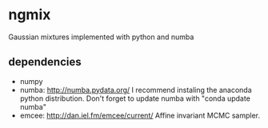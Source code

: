 ngmix
=====

Gaussian mixtures implemented with python and numba

dependencies
------------

* numpy
* numba: http://numba.pydata.org/ I recommend instaling the anaconda python distribution. Don't forget to update numba with "conda update numba"
* emcee: http://dan.iel.fm/emcee/current/ Affine invariant MCMC sampler.
